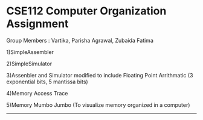 # CSE112 Computer Organization Assignment

Group Members : Vartika, Parisha Agrawal, Zubaida Fatima


1)SimpleAssembler

2)SimpleSimulator

3)Assenbler and Simulator modified to include Floating Point Arrithmatic (3 exponential bits, 5 mantissa bits)

4)Memory Access Trace

5)Memory Mumbo Jumbo (To visualize memory organized in a computer)

_________________________________________________________________________________________________________________________________________________________________________
